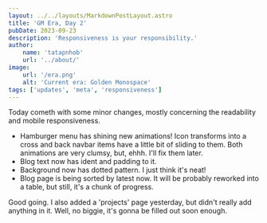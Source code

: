 ```yaml
---
layout: ../../layouts/MarkdownPostLayout.astro
title: 'GM Era, Day 2'
pubDate: 2023-09-23
description: 'Responsiveness is your responsibility.'
author:
    name: 'tatapnhob'
    url: '../about/'
image:
    url: '/era.png'
    alt: 'Current era: Golden Monospace'
tags: ['updates', 'meta', 'responsiveness']
---
```


Today cometh with some minor changes, mostly concerning the readability and mobile responsiveness.

- Hamburger menu has shining new animations! Icon transforms into a cross and back navbar items have a little bit of sliding to them. Both animations are very clumsy, but, ehhh. I'll fix them later. 
- Blog text now has ident and padding to it. 
- Background now has dotted pattern. I just think it's neat!
- Blog page is being sorted by latest now. It will be probably reworked into a table, but still, it's a chunk of progress. 

Good going. I also added a 'projects' page yesterday, but didn't really add anything in it. Well, no biggie, it's gonna be filled out soon enough.